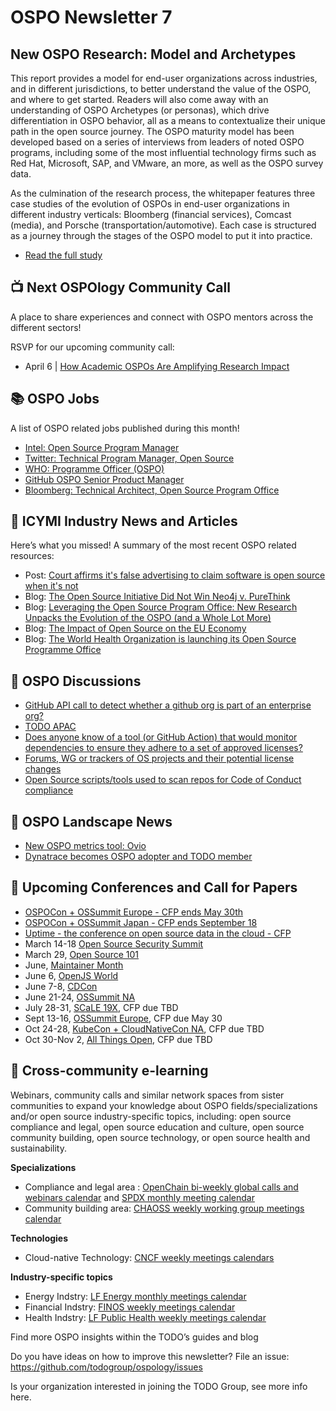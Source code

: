# OSPO Newsletter 7

## New OSPO Research: Model and Archetypes

This report provides a model for end-user organizations across industries, and in different jurisdictions, to better understand the value of the OSPO, and where to get started. Readers will also come away with an understanding of OSPO Archetypes (or personas), which drive differentiation in OSPO behavior, all as a means to contextualize their unique path in the open source journey. The OSPO maturity model has been developed based on a series of interviews from leaders of noted OSPO programs, including some of the most influential technology firms such as Red Hat, Microsoft, SAP, and VMware, an more, as well as the OSPO survey data.

As the culmination of the research process, the whitepaper features three case studies of the evolution of  OSPOs in end-user organizations in different industry verticals: Bloomberg (financial services), Comcast (media), and Porsche (transportation/automotive). Each case is structured as a journey through the stages of the OSPO model to put it into practice.

* [Read the full study](https://linuxfoundation.org/wp-content/uploads/LFResearch_OSPO_Report.pdf)


## 📺 Next OSPOlogy Community Call

A place to share experiences and connect with OSPO mentors across the different sectors!

RSVP for our upcoming community call:

* April 6 | [How Academic OSPOs Are Amplifying Research Impact](https://community.linuxfoundation.org/events/details/lfhq-todo-group-presents-how-academic-ospos-are-amplifying-research-impact/)


## 📚 OSPO Jobs

A list of OSPO related jobs published during this month!

* [Intel: Open Source Program Manager](https://jobs.intel.com/ShowJob/Id/3188260/Open-Source-Software-Program-Manager)
* [Twitter: Technical Program Manager, Open Source](https://careers.twitter.com/en/work-for-twitter/202202/b56c1a47-6a1e-401b-b25b-ac887b541f48/da4e6333-04b6-4b97-ac13-fda52e4b1ca5.html/technical-program-manager-open-source.html)
* [WHO: Programme Officer (OSPO)](https://careers.who.int/careersection/ex/jobdetail.ftl?job=2201852&tz=GMT%2B01%3A00&tzname=Europe%2FBerlin)
* [GitHub OSPO Senior Product Manager](https://boards.greenhouse.io/github/jobs/3910679)
* [Bloomberg: Technical Architect, Open Source Program Office](https://careers.bloomberg.com/job/detail/99235)


## 📌 ICYMI Industry News and Articles

Here’s what you missed! A summary of the most recent OSPO related resources:

* Post: [Court affirms it's false advertising to claim software is open source when it's not](https://opensource.org/blog/court-affirms-its-false-advertising-to-claim-software-is-open-source-when-its-not)
* Blog: [The Open Source Initiative Did Not Win Neo4j v. PureThink](https://writing.kemitchell.com/2022/03/17/OSI-Neo4j-PureThink.html)
* Blog: [Leveraging the Open Source Program Office: New Research Unpacks the Evolution of the OSPO (and a Whole Lot More)](https://www.linuxfoundation.org/blog/leveraging-the-open-source-program-office-new-research-unpacks-the-evolution-of-the-ospo-and-a-whole-lot-more/)
* Blog: [The Impact of Open Source on the EU Economy](https://blog.irvingwb.com/blog/2022/03/impact-of-open-source-on-the-european-community.html)
* Blog: [The World Health Organization is launching its Open Source Programme Office](https://socialimpact.github.com/insights/world-health-organization-OSPO-launch/) 

## 🙋 OSPO Discussions

* [GitHub API call to detect whether a github org is part of an enterprise org?](https://github.com/todogroup/ospology/discussions/73)
* [TODO APAC](https://github.com/todogroup/ospology/discussions/67)
* [Does anyone know of a tool (or GitHub Action) that would monitor dependencies to ensure they adhere to a set of approved licenses?](https://github.com/todogroup/ospology/discussions/71)
* [Forums, WG or trackers of OS projects and their potential license changes](https://github.com/todogroup/ospology/discussions/72)
* [Open Source scripts/tools used to scan repos for Code of Conduct compliance](https://github.com/todogroup/ospology/discussions/69)


## 📩 OSPO Landscape News

* [New OSPO metrics tool: Ovio](https://github.com/todogroup/ospolandscape/pull/124)
* [Dynatrace becomes OSPO adopter and TODO member](https://github.com/todogroup/ospolandscape/pull/123)

## 📎 Upcoming Conferences and Call for Papers

* [OSPOCon + OSSummit Europe - CFP ends May 30th](https://events.linuxfoundation.org/open-source-summit-europe/program/cfp/)
* [OSPOCon + OSSummit Japan - CFP ends September 18](https://events.linuxfoundation.org/open-source-summit-japan/about/ospocon/)
* [Uptime - the conference on open source data in the cloud - CFP](https://sessionize.com/uptime-conference-2022/)
* March 14-18 [Open Source Security Summit](https://open-security-summit.org/)
* March 29, [Open Source 101](https://opensource101.com/)
* June, [Maintainer Month](https://github.com/github/devrel/labels/Maintainer%20Month)
* June 6, [OpenJS World](https://events.linuxfoundation.org/openjs-world/)
* June 7-8, [CDCon](https://events.linuxfoundation.org/cdcon/)
* June 21-24, [OSSummit NA](https://events.linuxfoundation.org/open-source-summit-north-america/)
* July 28-31, [SCaLE 19X](https://www.socallinuxexpo.org/scale/19x), CFP due TBD
* Sept 13-16, [OSSummit Europe](https://events.linuxfoundation.org/open-source-summit-europe/), CFP due May 30
* Oct 24-28, [KubeCon + CloudNativeCon NA](https://events.linuxfoundation.org/kubecon-cloudnativecon-north-america/), CFP due TBD
* Oct 30-Nov 2, [All Things Open](https://2021.allthingsopen.org/save-the-date-2022/), CFP due TBD

## 🔭 Cross-community e-learning

Webinars, community calls and similar network spaces from sister communities to expand your knowledge about OSPO fields/specializations and/or open source industry-specific topics, including: open source compliance and legal, open source education and culture, open source community building, open source technology, or open source health and sustainability. 

**Specializations**

* Compliance and legal area : [OpenChain bi-weekly global calls and webinars calendar](https://calendar.google.com/calendar/embed?src=c_08seb6095ofjtfr5fjb5tabgl4%40group.calendar.google.com&ctz=Asia%2FTokyo) and [SPDX monthly meeting calendar](https://wiki.spdx.org/view/General_Meeting)
* Community building area: [CHAOSS weekly working group meetings calendar](https://chaoss.community/participate/)

**Technologies**

* Cloud-native Technology: [CNCF weekly meetings calendars](https://www.cncf.io/calendar/)

**Industry-specific topics**

* Energy Indstry: [LF Energy monthly meetings calendar](https://www.lfenergy.org/events/)
* Financial Indstry: [FINOS weekly meetings calendar](https://www.finos.org/finos-community-calendar)
* Health Indstry: [LF Public Health weekly meetings calendar](https://www.lfph.io/calendar/)


Find more OSPO insights within the TODO’s guides and blog

Do you have ideas on how to improve this newsletter? File an issue: https://github.com/todogroup/ospology/issues

Is your organization interested in joining the TODO Group, see more info here.
